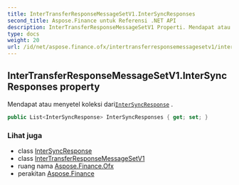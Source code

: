 ```yaml
---
title: InterTransferResponseMessageSetV1.InterSyncResponses
second_title: Aspose.Finance untuk Referensi .NET API
description: InterTransferResponseMessageSetV1 Properti. Mendapat atau menyetel koleksi dariInterSyncResponse .
type: docs
weight: 20
url: /id/net/aspose.finance.ofx/intertransferresponsemessagesetv1/intersyncresponses/
---
```

## InterTransferResponseMessageSetV1.InterSyncResponses property

Mendapat atau menyetel koleksi dari[`InterSyncResponse`](../../../aspose.finance.ofx.intertransfer/intersyncresponse/) .

```csharp
public List<InterSyncResponse> InterSyncResponses { get; set; }
```

### Lihat juga

* class [InterSyncResponse](../../../aspose.finance.ofx.intertransfer/intersyncresponse/)
* class [InterTransferResponseMessageSetV1](../)
* ruang nama [Aspose.Finance.Ofx](../../intertransferresponsemessagesetv1/)
* perakitan [Aspose.Finance](../../../)


